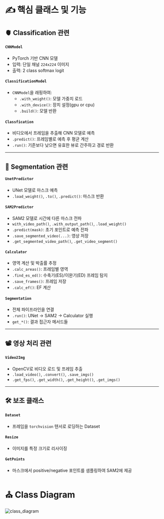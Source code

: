 # ✍️ 핵심 클래스 및 기능

## 🫀 Classification 관련

#### `CNNModel`
- PyTorch 기반 CNN 모델
- 입력: 단일 채널 `224x224` 이미지
- 출력: 2 class softmax logit
  
#### `ClassificationModel`
- `CNNModel`을 래핑하여:
  - `.with_weight()`: 모델 가중치 로드
  - `.with_device()`: 장치 설정(gpu or cpu)
  - `.build()`: 모델 반환

#### `Classfication`
- 비디오에서 프레임을 추출해 CNN 모델로 예측
- `.predict()`: 프레임별로 예측 후 평균 계산
- `.run()`: 기준보다 낮으면 유효한 뷰로 간주하고 경로 반환
---
## 💼 Segmentation 관련

#### `UnetPredictor`
- UNet 모델로 마스크 예측
- `.load_weight()`, `.to()`, `.predict()`: 마스크 반환

#### `SAM2Predictor`
- SAM2 모델로 시간에 다른 마스크 전파
- `with_video_path()`, `.with_output_path()`, `.load_weight()`
- `.predict(mask)`: 초기 포인트로 예측 전파
- `.save_segmented_video(...)`: 영상 저장
- `.get_segmented_video_path()`, `.get_video_segment()`

#### `Calculator`
- 영역 계산 및 박출률 추정
- `.calc_areas()`: 프레임별 영역
- `.find_es_ed()`: 수축기(ES)/이완기(ED) 프레임 탐지
- `.save_frames()`: 프레임 저장
- `.calc_ef()`: EF 계산

#### `Segmentation`
- 전체 파이프라인을 연결
- `.run()`: UNet -> SAM2 -> Calculator 실행
- `get_*()`: 결과 접근자 메서드들
---
## 📽️ 영상 처리 관련

#### `Video2Img`
- OpenCV로 비디오 로드 및 프레임 추출
- `.load_video()`, `.convert()`, `.save_imgs()`
- `.get_fps()`, `.get_width()`, `.get_height()`, `.get_imgs()`
---
## 🛠️ 보조 클래스

#### `Dataset`
- 프레임을 `torchvision` 텐서로 로딩하는 Dataset

#### `Resize`
- 이미지를 특정 크기로 리사이징

#### `GetPoints`
- 마스크에서 positive/negative 포인트를 샘플링하여 SAM2에 제공

# ⛪️ Class Diagram
![class_diagram](https://github.com/user-attachments/assets/d671c3fb-3ab3-4a3d-932f-6ec4170a5dd3)

